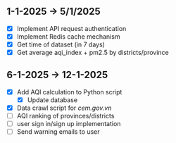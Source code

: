 ## 1-1-2025 -> 5/1/2025

- [x] Implement API request authentication
- [x] Implement Redis cache mechanism
- [x] Get time of dataset (in 7 days)
- [x] Get average aqi_index + pm2.5 by districts/province
 
## 6-1-2025 -> 12-1-2025
- [x] Add AQI calculation to Python script
  - [x] Update database
- [x] Data crawl script for *cem.gov.vn*
- [ ] AQI ranking of provinces/districts
- [ ] user sign in/sign up implementation
- [ ] Send warning emails to user

